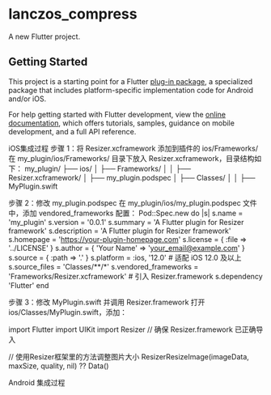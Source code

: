 # lanczos_compress

A new Flutter project.

## Getting Started

This project is a starting point for a Flutter
[plug-in package](https://flutter.dev/to/develop-plugins),
a specialized package that includes platform-specific implementation code for
Android and/or iOS.

For help getting started with Flutter development, view the
[online documentation](https://docs.flutter.dev), which offers tutorials,
samples, guidance on mobile development, and a full API reference.

iOS集成过程
步骤 1：将 Resizer.xcframework 添加到插件的 ios/Frameworks/
在 my_plugin/ios/Frameworks/ 目录下放入 Resizer.xcframework，目录结构如下：
my_plugin/
├── ios/
│   ├── Frameworks/
│   │   ├── Resizer.xcframework/
│   ├── my_plugin.podspec
│   ├── Classes/
│   │   ├── MyPlugin.swift

步骤 2：修改 my_plugin.podspec
在 my_plugin/ios/my_plugin.podspec 文件中，添加 vendored_frameworks 配置：
Pod::Spec.new do |s|
s.name             = 'my_plugin'
s.version          = '0.0.1'
s.summary          = 'A Flutter plugin for Resizer framework'
s.description      = 'A Flutter plugin for Resizer framework'
s.homepage         = 'https://your-plugin-homepage.com'
s.license          = { :file => '../LICENSE' }
s.author           = { 'Your Name' => 'your_email@example.com' }
s.source           = { :path => '.' }
s.platform         = :ios, '12.0'  # 适配 iOS 12.0 及以上
s.source_files     = 'Classes/**/*'
s.vendored_frameworks = 'Frameworks/Resizer.xcframework' # 引入 Resizer.framework
s.dependency 'Flutter'
end

步骤 3：修改 MyPlugin.swift 并调用 Resizer.framework
打开 ios/Classes/MyPlugin.swift，添加：

import Flutter
import UIKit
import Resizer  // 确保 Resizer.framework 已正确导入

// 使用Resizer框架里的方法调整图片大小
ResizerResizeImage(imageData, maxSize, quality, nil) ?? Data()

Android 集成过程
